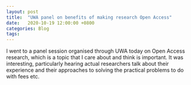 ```yaml
---
layout: post
title:  "UWA panel on benefits of making research Open Access"
date:   2020-10-19 12:00:00 +0800
categories: Blog
tags:
---
```


I went to a panel session organised through UWA today on Open Access research, which is a topic that I care about and think is important. It was interesting, particularly hearing actual researchers talk about their experience and their approaches to solving the practical problems to do with fees etc.